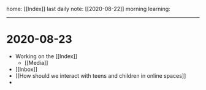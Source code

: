 home: [[Index]]
last daily note: [[2020-08-22]]
morning learning: 

---
# 2020-08-23
+  Working on the [[Index]]
	+  [[Media]]
+ [[Inbox]]
+ [[How should we interact with teens and children in online spaces]]
+ 